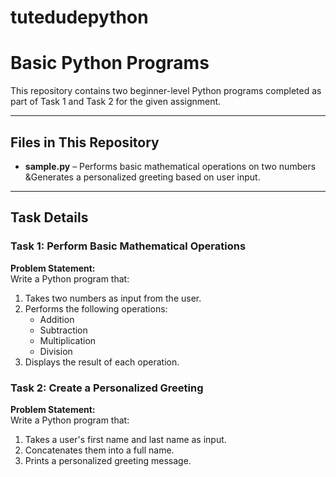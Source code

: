 # tutedudepython
# Basic Python Programs

This repository contains two beginner-level Python programs completed as part of Task 1 and Task 2 for the given assignment.

---

## Files in This Repository
- **sample.py** – Performs basic mathematical operations on two numbers &Generates a personalized greeting based on user input.

---

## Task Details

### Task 1: Perform Basic Mathematical Operations
**Problem Statement:**  
Write a Python program that:
1. Takes two numbers as input from the user.
2. Performs the following operations:
   - Addition
   - Subtraction
   - Multiplication
   - Division
3. Displays the result of each operation.

### Task 2: Create a Personalized Greeting
**Problem Statement:**  
Write a Python program that:
1. Takes a user's first name and last name as input.
2. Concatenates them into a full name.
3. Prints a personalized greeting message.
